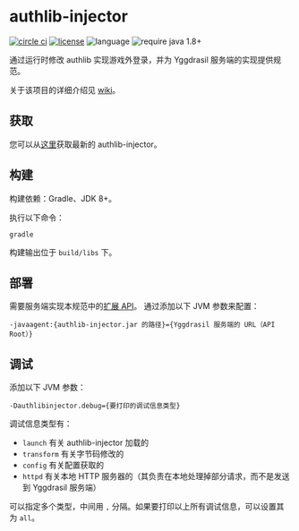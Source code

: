 # authlib-injector
[![circle ci](https://img.shields.io/circleci/project/github/yushijinhun/authlib-injector/master.svg?style=flat-square)](https://circleci.com/gh/yushijinhun/authlib-injector/tree/master)
[![license](https://img.shields.io/github/license/yushijinhun/authlib-injector.svg?style=flat-square)](https://github.com/yushijinhun/authlib-injector/blob/master/LICENSE)
![language](https://img.shields.io/badge/language-java-yellow.svg?style=flat-square)
![require java 1.8+](https://img.shields.io/badge/require%20java-1.8%2B-orange.svg?style=flat-square)

通过运行时修改 authlib 实现游戏外登录，并为 Yggdrasil 服务端的实现提供规范。

关于该项目的详细介绍见 [wiki](https://github.com/yushijinhun/authlib-injector/wiki)。

## 获取
您可以从[这里](https://authlib-injector.yushi.moe/~download/)获取最新的 authlib-injector。

## 构建
构建依赖：Gradle、JDK 8+。

执行以下命令：
```
gradle
```
构建输出位于 `build/libs` 下。

## 部署
需要服务端实现本规范中的[扩展 API](https://github.com/yushijinhun/authlib-injector/wiki/Yggdrasil%E6%9C%8D%E5%8A%A1%E7%AB%AF%E6%8A%80%E6%9C%AF%E8%A7%84%E8%8C%83#%E6%89%A9%E5%B1%95api)。
通过添加以下 JVM 参数来配置：
```
-javaagent:{authlib-injector.jar 的路径}={Yggdrasil 服务端的 URL（API Root）}
```

## 调试
添加以下 JVM 参数：
```
-Dauthlibinjector.debug={要打印的调试信息类型}
```
调试信息类型有：
 * `launch` 有关 authlib-injector 加载的
 * `transform` 有关字节码修改的
 * `config` 有关配置获取的
 * `httpd` 有关本地 HTTP 服务器的（其负责在本地处理掉部分请求，而不是发送到 Yggdrasil 服务端）

可以指定多个类型，中间用 `,` 分隔。如果要打印以上所有调试信息，可以设置其为 `all`。
